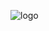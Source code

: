 ![logo](https://github.com/thore-dahl/Coursework/assets/130995551/55dd30b2-5c11-4e3f-b8f5-c2bc4f6bee38)
